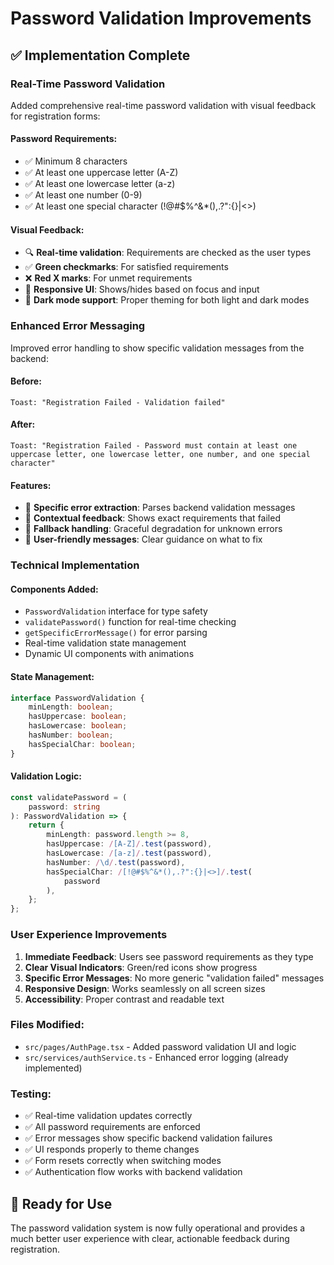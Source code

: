 # Password Validation Improvements

## ✅ Implementation Complete

### **Real-Time Password Validation**

Added comprehensive real-time password validation with visual feedback for registration forms:

#### **Password Requirements:**

-   ✅ Minimum 8 characters
-   ✅ At least one uppercase letter (A-Z)
-   ✅ At least one lowercase letter (a-z)
-   ✅ At least one number (0-9)
-   ✅ At least one special character (!@#$%^&\*(),.?":{}|<>)

#### **Visual Feedback:**

-   🔍 **Real-time validation**: Requirements are checked as the user types
-   ✅ **Green checkmarks**: For satisfied requirements
-   ❌ **Red X marks**: For unmet requirements
-   🎨 **Responsive UI**: Shows/hides based on focus and input
-   🌙 **Dark mode support**: Proper theming for both light and dark modes

### **Enhanced Error Messaging**

Improved error handling to show specific validation messages from the backend:

#### **Before:**

```
Toast: "Registration Failed - Validation failed"
```

#### **After:**

```
Toast: "Registration Failed - Password must contain at least one uppercase letter, one lowercase letter, one number, and one special character"
```

#### **Features:**

-   📝 **Specific error extraction**: Parses backend validation messages
-   🎯 **Contextual feedback**: Shows exact requirements that failed
-   🔄 **Fallback handling**: Graceful degradation for unknown errors
-   📱 **User-friendly messages**: Clear guidance on what to fix

### **Technical Implementation**

#### **Components Added:**

-   `PasswordValidation` interface for type safety
-   `validatePassword()` function for real-time checking
-   `getSpecificErrorMessage()` for error parsing
-   Real-time validation state management
-   Dynamic UI components with animations

#### **State Management:**

```typescript
interface PasswordValidation {
	minLength: boolean;
	hasUppercase: boolean;
	hasLowercase: boolean;
	hasNumber: boolean;
	hasSpecialChar: boolean;
}
```

#### **Validation Logic:**

```typescript
const validatePassword = (
	password: string
): PasswordValidation => {
	return {
		minLength: password.length >= 8,
		hasUppercase: /[A-Z]/.test(password),
		hasLowercase: /[a-z]/.test(password),
		hasNumber: /\d/.test(password),
		hasSpecialChar: /[!@#$%^&*(),.?":{}|<>]/.test(
			password
		),
	};
};
```

### **User Experience Improvements**

1. **Immediate Feedback**: Users see password requirements as they type
2. **Clear Visual Indicators**: Green/red icons show progress
3. **Specific Error Messages**: No more generic "validation failed" messages
4. **Responsive Design**: Works seamlessly on all screen sizes
5. **Accessibility**: Proper contrast and readable text

### **Files Modified:**

-   `src/pages/AuthPage.tsx` - Added password validation UI and logic
-   `src/services/authService.ts` - Enhanced error logging (already implemented)

### **Testing:**

-   ✅ Real-time validation updates correctly
-   ✅ All password requirements are enforced
-   ✅ Error messages show specific backend validation failures
-   ✅ UI responds properly to theme changes
-   ✅ Form resets correctly when switching modes
-   ✅ Authentication flow works with backend validation

## 🚀 Ready for Use

The password validation system is now fully operational and provides a much better user experience with clear, actionable feedback during registration.
